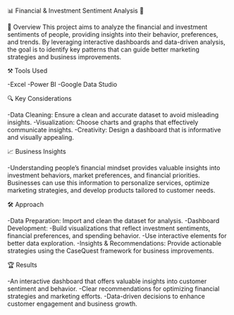 📊 Financial & Investment Sentiment Analysis 🚀

📄 Overview
This project aims to analyze the financial and investment sentiments of people, providing insights into their behavior, preferences, and trends. By leveraging interactive dashboards and data-driven analysis, the goal is to identify key patterns that can guide better marketing strategies and business improvements.

⚒️ Tools Used

-Excel
-Power BI
-Google Data Studio

🔍 Key Considerations

-Data Cleaning: Ensure a clean and accurate dataset to avoid misleading insights.
-Visualization: Choose charts and graphs that effectively communicate insights.
-Creativity: Design a dashboard that is informative and visually appealing.

📈 Business Insights

-Understanding people’s financial mindset provides valuable insights into investment behaviors, market preferences, and financial priorities. Businesses can use this information to personalize services, optimize marketing strategies, and develop products tailored to customer needs.

🛠️ Approach

-Data Preparation: Import and clean the dataset for analysis.
-Dashboard Development:
-Build visualizations that reflect investment sentiments, financial preferences, and spending behavior.
-Use interactive elements for better data exploration.
-Insights & Recommendations: Provide actionable strategies using the CaseQuest framework for business improvements.

🏆 Results

-An interactive dashboard that offers valuable insights into customer sentiment and behavior.
-Clear recommendations for optimizing financial strategies and marketing efforts.
-Data-driven decisions to enhance customer engagement and business growth.

